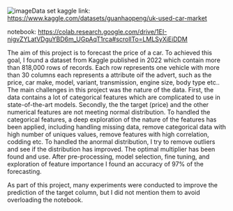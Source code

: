 ![image](https://github.com/user-attachments/assets/e9a8adef-8793-4e21-b57c-5815e7e13269)Data set kaggle link: https://www.kaggle.com/datasets/guanhaopeng/uk-used-car-market

notebook: https://colab.research.google.com/drive/1EI-nigvZYLatVDguYBD6m_UGpAqT1rca#scrollTo=LMLSyXiEiDDM

The aim of this project is to forecast the price of a car.
To achieved this goal, I found a dataset from Kaggle published in 2022 which contain more than 818,000 rows of records.
Each row represents one vehicle with more than 30 columns each represents a attribute oif the advert, such as the price, car make, model, variant, transmission, engine size, body type etc.. 
The main challenges in this project was the nature of the data. 
First, the data contains a lot of categorical features which are complicated to use in state-of-the-art models.
Secondly, the the target (price) and the other numerical features are not meeting normal distribution. 
To handled the categorical features, a deep exploration of the nature of the features has been applied, including handling missing data,
remove categorical data with high number of uniques values, remove features with high correlation, codding etc.
To handled the anormal distribution, I try to remove outliers and see if the distribution has improved.
The optimal multiplier has been found and use. After pre-processing, model selection, fine tuning, and exploration of feature importance I found an accuracy of 97% of the forecasting.

As part of this project, many experiments were conducted to improve the prediction of the target column, but I did not mention them to avoid overloading the notebook.

